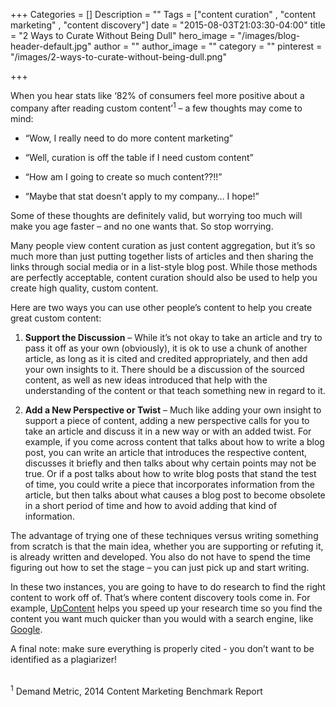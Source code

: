 +++
Categories = []
Description = ""
Tags = ["content curation" , "content marketing" , "content discovery"]
date = "2015-08-03T21:03:30-04:00"
title = "2 Ways to Curate Without Being Dull"
hero_image = "/images/blog-header-default.jpg"
author = ""
author_image = ""
category = ""
pinterest = "/images/2-ways-to-curate-without-being-dull.png"

+++

When you hear stats like ‘82% of consumers feel more positive about a company after reading custom content’<sup>1</sup> – a few thoughts may come to mind:
<ul>
<li><p>“Wow, I really need to do more content marketing”</p></li>
<li><p>“Well, curation is off the table if I need custom content”</p></li>
<li><p>“How am I going to create so much content??!!”</p></li>
<li><p>“Maybe that stat doesn’t apply to my company… I hope!”</p></li>
</ul>

Some of these thoughts are definitely valid, but worrying too much will make you age faster – and no one wants that. So stop worrying.

Many people view content curation as just content aggregation, but it’s so much more than just putting together lists of articles and then sharing the links through social media or in a list-style blog post. While those methods are perfectly acceptable, content curation should also be used to help you create high quality, custom content.

Here are two ways you can use other people’s content to help you create great custom content:

<ol>
<li><p><b>Support the Discussion</b> – While it’s not okay to take an article and try to pass it off as your own (obviously), it is ok to use a chunk of another article, as long as it is cited and credited appropriately, and then add your own insights to it. There should be a discussion of the sourced content, as well as new ideas introduced that help with the understanding of the content or that teach something new in regard to it.</p></li>


<li><p><b>Add a New Perspective or Twist</b> – Much like adding your own insight to support a piece of content, adding a new perspective calls for you to take an article and discuss it in a new way or with an added twist. For example, if you come across content that talks about how to write a blog post, you can write an article that introduces the respective content, discusses it briefly and then talks about why certain points may not be true. Or if a post talks about how to write blog posts that stand the test of time, you could write a piece that incorporates information from the article, but then talks about what causes a blog post to become obsolete in a short period of time and how to avoid adding that kind of information.</p></li>

</ol>

The advantage of trying one of these techniques versus writing something from scratch is that the main idea, whether you are supporting or refuting it, is already written and developed. You also do not have to spend the time figuring out how to set the stage – you can just pick up and start writing.

In these two instances, you are going to have to do research to find the right content to work off of. That’s where content discovery tools come in. For example, [UpContent](http://upcontent.com) helps you speed up your research time so you find the content you want much quicker than you would with a search engine, like [Google](https://upcontent.com/post/google-vs-upcontent/).

A final note: make sure everything is properly cited - you don’t want to be identified as a plagiarizer!

</br>
<sup>1</sup> Demand Metric, 2014 Content Marketing Benchmark Report
